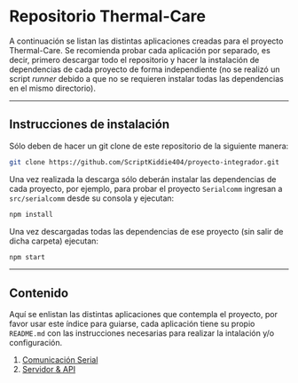 # Repositorio Thermal-Care
A continuación se listan las distintas aplicaciones creadas para el proyecto Thermal-Care. Se recomienda probar cada aplicación por separado, es decir, primero descargar todo el repositorio y hacer la instalación de dependencias de cada proyecto de forma independiente (no se realizó un script *runner* debido a que no se requieren instalar todas las dependencias en el mismo directorio).

***

## Instrucciones de instalación
Sólo deben de hacer un git clone de este repositorio de la siguiente manera:

```bash
git clone https://github.com/ScriptKiddie404/proyecto-integrador.git
```

Una vez realizada la descarga sólo deberán instalar las dependencias de cada proyecto, por ejemplo, para probar el proyecto `Serialcomm` ingresan a `src/serialcomm` desde su consola y ejecutan:

```bash
npm install
```

Una vez descargadas todas las dependencias de ese proyecto (sin salir de dicha carpeta) ejecutan:

```bash
npm start
```

***
## Contenido
Aquí se enlistan las distintas aplicaciones que contempla el proyecto, por favor usar este índice para guiarse, cada aplicación tiene su propio `README.md` con las instrucciones necesarias para realizar la intalación y/o configuración.
1. [Comunicación Serial](src/Serial%20communication/README.md)
2. [Servidor & API](src/server/README.md)